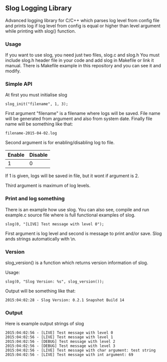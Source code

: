 ## Slog Logging Library
Advanced logging library for C/C++ which parses log level from config file and prints log if log level from config is equal or higher than level argument while printing with slog() function.

### Usage
If you want to use slog, you need just two files, slog.c and slog.h
You must include slog.h header file in your code and add slog in Makefile or link it manual.
There is Makefile example in this repository and you can see it and modify.

### Simple API
At first you must initialise slog
```
slog_init("filename", 1, 3);
```
First argument "filename" is a filename where logs will be saved.
File name will be generated from argument and also from system date.
Finally file name will be something like that:
```
filename-2015-04-02.log
```

Second argument is for enabling/disabling log to file.

Enable   | Disable
---------|---------
1        | 0

If 1 is given, logs will be saved in file, but it wont if argument is 2.

Third argument is maximum of log levels.

### Print and log something
There is an example how use slog. You can also see, compile and run example.c source file where is full functional examples of slog.
```
slog(0, "[LIVE] Test message with level 0");
```
First argument is log level and second is message to print and/or save. Slog ands strings automatically with \n.

### Version
slog_version() is a function which returns version information of slog.

Usage:
```
slog(0, "Slog Version: %s", slog_version());
```
Output will be something like that:
```
2015:04:02:28 - Slog Version: 0.2.1 Snapshot Build 14
```

### Output
Here is example output strings of slog
```
2015:04:02:56 - [LIVE] Test message with level 0
2015:04:02:56 - [LIVE] Test message with level 1
2015:04:02:56 - [DEBUG] Test message with level 2
2015:04:02:56 - [DEBUG] Test message with level 3
2015:04:02:56 - [LIVE] Test message with char argument: test string
2015:04:02:56 - [LIVE] Test message with int argument: 69
```
